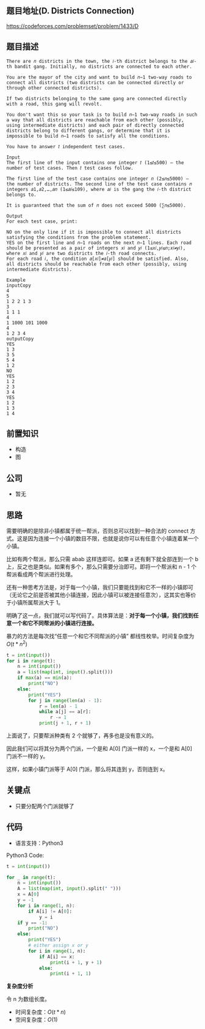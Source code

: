 ## 题目地址(D. Districts Connection)

https://codeforces.com/problemset/problem/1433/D

## 题目描述

```
There are 𝑛 districts in the town, the 𝑖-th district belongs to the 𝑎𝑖-th bandit gang. Initially, no districts are connected to each other.

You are the mayor of the city and want to build 𝑛−1 two-way roads to connect all districts (two districts can be connected directly or through other connected districts).

If two districts belonging to the same gang are connected directly with a road, this gang will revolt.

You don't want this so your task is to build 𝑛−1 two-way roads in such a way that all districts are reachable from each other (possibly, using intermediate districts) and each pair of directly connected districts belong to different gangs, or determine that it is impossible to build 𝑛−1 roads to satisfy all the conditions.

You have to answer 𝑡 independent test cases.

Input
The first line of the input contains one integer 𝑡 (1≤𝑡≤500) — the number of test cases. Then 𝑡 test cases follow.

The first line of the test case contains one integer 𝑛 (2≤𝑛≤5000) — the number of districts. The second line of the test case contains 𝑛 integers 𝑎1,𝑎2,…,𝑎𝑛 (1≤𝑎𝑖≤109), where 𝑎𝑖 is the gang the 𝑖-th district belongs to.

It is guaranteed that the sum of 𝑛 does not exceed 5000 (∑𝑛≤5000).

Output
For each test case, print:

NO on the only line if it is impossible to connect all districts satisfying the conditions from the problem statement.
YES on the first line and 𝑛−1 roads on the next 𝑛−1 lines. Each road should be presented as a pair of integers 𝑥𝑖 and 𝑦𝑖 (1≤𝑥𝑖,𝑦𝑖≤𝑛;𝑥𝑖≠𝑦𝑖), where 𝑥𝑖 and 𝑦𝑖 are two districts the 𝑖-th road connects.
For each road 𝑖, the condition 𝑎[𝑥𝑖]≠𝑎[𝑦𝑖] should be satisfied. Also, all districts should be reachable from each other (possibly, using intermediate districts).

Example
inputCopy
4
5
1 2 2 1 3
3
1 1 1
4
1 1000 101 1000
4
1 2 3 4
outputCopy
YES
1 3
3 5
5 4
1 2
NO
YES
1 2
2 3
3 4
YES
1 2
1 3
1 4

```

## 前置知识

- 构造
- 图

## 公司

- 暂无

## 思路

需要明确的是除非小镇都属于统一帮派，否则总可以找到一种合法的 connect 方式。这是因为连接一个小镇的数目不限，也就是说你可以有任意个小镇连着某一个小镇。

比如有两个帮派，那么只需 abab 这样连即可。如果 a 还有剩下就全部连到一个 b 上，反之也是类似。如果有多个，那么只需要分治即可。即将一个帮派和 n - 1 个帮派看成两个帮派进行处理。

还有一种思考方法是，对于每一个小镇，我们只要能找到和它不一样的小镇即可（无论它之前是否被其他小镇连接，因此小镇可以被连接任意次），这其实也等价于小镇所属帮派大于 1。

明确了这一点，我们就可以写代码了。具体算法是：**对于每一个小镇，我们找到任意一个和它不同帮派的小镇进行连接。**

暴力的方法是每次找“任意一个和它不同帮派的小镇” 都线性枚举。时间复杂度为 $O(t * n^2)$

```python
t = int(input())
for i in range(t):
    n = int(input())
    a = list(map(int, input().split()))
    if max(a) == min(a):
        print("NO")
    else:
        print("YES")
        for j in range(len(a) - 1):
            r = len(a) - 1
            while a[j] == a[r]:
                r -= 1
            print(j + 1, r + 1)


```

上面说了，只要帮派种类有 2 个就够了，再多也是没有意义的。

因此我们可以将其分为两个门派，一个是和 A[0] 门派一样的 x，一个是和 A[0] 门派不一样的 y。

这样，如果小镇门派等于 A[0] 门派，那么将其连到 y，否则连到 x。

## 关键点

- 只要分配两个门派就够了

## 代码

- 语言支持：Python3

Python3 Code:

```python
t = int(input())

for _ in range(t):
    n = int(input())
    A = list(map(int, input().split(" ")))
    x = A[0]
    y = -1
    for i in range(1, n):
        if A[i] != A[0]:
            y = i
    if y == -1:
        print("NO")
    else:
        print("YES")
        # either assign x or y
        for i in range(1, n):
            if A[i] == x:
                print(i + 1, y + 1)
            else:
                print(i + 1, 1)

```

**复杂度分析**

令 n 为数组长度。

- 时间复杂度：$O(t * n)$
- 空间复杂度：$O(1)$
